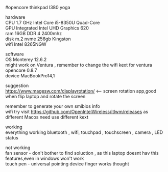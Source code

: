 
#opencore thinkpad l380 yoga


hardware\
CPU  1.7 GHz Intel Core i5-8350U Quad-Core\
GPU  Integrated Intel UHD Graphics 620\
ram  16GB DDR 4 2400mhz\
disk  m.2 nvme 256gb Kingston\
wifi  Intel 8265NGW

software\
OS  Monterey 12.6.2\
might work on Ventura , remember to change the wifi kext for ventura
opencore 0.8.7\
device  MacBookPro14,1

suggestion\
https://www.magesw.com/displayrotation/  <-- screen rotation app,good when flip laptop and rotate the screen


remember to generate your own smibios info\
wifi try visit https://github.com/OpenIntelWireless/itlwm/releases as different Macos need use different kext

working\
everything working bluetooth , wifi, touchpad , touchscreen , camera , LED status

not working\
fan sensor  - don't bother to find soluction , as this laptop doesnt hav this features,even in windows won't work\
touch pen - universal pointing device finger works thought
